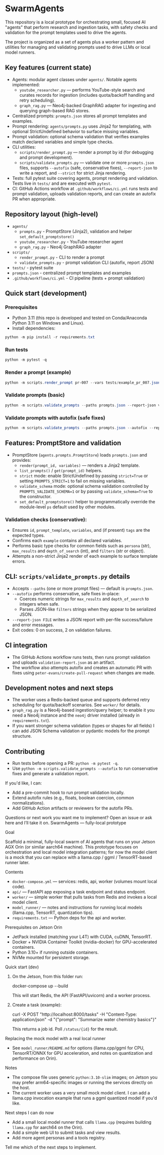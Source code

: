 # SwarmAgents

This repository is a local prototype for orchestrating small, focused AI "agents" that perform research and ingestion tasks, with safety checks and validation for the prompt templates used to drive the agents.

The project is organized as a set of agents plus a worker pattern and utilities for managing and validating prompts used to drive LLMs or local model runners.

## Key features (current state)

- Agents: modular agent classes under `agents/`. Notable agents implemented:
  - `youtube_researcher.py` — performs YouTube-style search and curates records for ingestion (includes quota/backoff handling and retry scheduling).
  - `graph_rag.py` — Neo4j-backed GraphRAG adapter for ingesting and querying graph-based RAG stores.
- Centralized prompts: `prompts.json` stores all prompt templates and examples.
- Prompt rendering: `agents/prompts.py` uses Jinja2 for templating, with optional StrictUndefined behavior to surface missing variables.
- Prompt validation: optional schema validation that verifies examples match declared variables and simple type checks.
- CLI utilities:
  - `scripts/render_prompt.py` — render a prompt by id (for debugging and prompt development).
  - `scripts/validate_prompts.py` — validate one or more `prompts.json` files, supports `--autofix` (safe, conservative fixes), `--report-json` to write a report, and `--strict` for strict Jinja rendering.
- Tests: full pytest suite covering agents, prompt rendering and validation. Tests live in `tests/` and are executed with `pytest`.
- CI: GitHub Actions workflow at `.github/workflows/ci.yml` runs tests and prompt validation, uploads validation reports, and can create an autofix PR when appropriate.

## Repository layout (high-level)

- `agents/`
  - `prompts.py` - PromptStore (Jinja2), validation and helper `set_default_promptstore()`
  - `youtube_researcher.py` - YouTube researcher agent
  - `graph_rag.py` - Neo4j GraphRAG adapter
- `scripts/`
  - `render_prompt.py` - CLI to render a prompt
  - `validate_prompts.py` - prompt validation CLI (autofix, report JSON)
- `tests/` - pytest suite
- `prompts.json` - centralized prompt templates and examples
- `.github/workflows/ci.yml` - CI pipeline (tests + prompt validation)

## Quick start (development)

### Prerequisites

- Python 3.11 (this repo is developed and tested on Conda/Anaconda Python 3.11 on Windows and Linux).
- Install dependencies:

```powershell
python -m pip install -r requirements.txt
```

### Run tests

```powershell
python -m pytest -q
```

### Render a prompt (example)

```powershell
python -m scripts.render_prompt pr-007 --vars tests/example_pr_007.json
```

### Validate prompts (basic)

```powershell
python -m scripts.validate_prompts --paths prompts.json --report-json validation-report.json
```

### Validate prompts with autofix (safe fixes)

```powershell
python -m scripts.validate_prompts --paths prompts.json --autofix --report-json validation-report.json
```

## Features: PromptStore and validation

- PromptStore (`agents.prompts.PromptStore`) loads `prompts.json` and provides:
  - `render(prompt_id, variables)` — renders a Jinja2 template.
  - `list_prompts()` / `get(prompt_id)` helpers.
  - `strict` mode: enable StrictUndefined by passing `strict=True` or setting `PROMPTS_STRICT=1` to fail on missing variables.
  - `validate_schema` mode: optional schema validation controlled by `PROMPTS_VALIDATE_SCHEMA=1` or by passing `validate_schema=True` to the constructor.
  - `set_default_promptstore()` helper to programmatically override the module-level `ps` default used by other modules.

### Validation checks (conservative):

- Ensures `id`, `prompt_template`, `variables`, and (if present) `tags` are the expected types.
- Confirms each `example` contains all declared variables.
- Performs basic type checks for common fields such as `persona` (str), `max_results` and `depth_of_search` (int), and `filters` (str or object).
- Attempts a non-strict Jinja2 render of each example to surface template errors.

## CLI: `scripts/validate_prompts.py` details

- Accepts `--paths` (one or more prompt files) — default is `prompts.json`.
- `--autofix` performs conservative, safe fixes in-place:
  - Coerces numeric strings for `max_results` and `depth_of_search` to integers when safe.
  - Parses JSON-like `filters` strings when they appear to be serialized JSON.
- `--report-json FILE` writes a JSON report with per-file success/failure and error messages.
- Exit codes: 0 on success, 2 on validation failures.

## CI integration

- The GitHub Actions workflow runs tests, then runs prompt validation and uploads `validation-report.json` as an artifact.
- The workflow also attempts autofix and creates an automatic PR with fixes using `peter-evans/create-pull-request` when changes are made.

## Development notes and next steps

- The worker uses a Redis-backed queue and supports deferred retry scheduling for quota/backoff scenarios. See `worker/` for details.
- `graph_rag.py` is a Neo4j-based ingestion/query helper; to enable it you need a Neo4j instance and the `neo4j` driver installed (already in `requirements.txt`).
- If you want stronger schema validation (types or shapes for all fields) I can add JSON Schema validation or pydantic models for the prompt structure.

## Contributing

- Run tests before opening a PR: `python -m pytest -q`.
- Use `python -m scripts.validate_prompts --autofix` to run conservative fixes and generate a validation report.

If you'd like, I can:

- Add a pre-commit hook to run prompt validation locally.
- Extend autofix rules (e.g., floats, boolean coercion, common normalizations).
- Add GitHub Action artifacts or reviewers for the autofix PRs.

Questions or next work you want me to implement? Open an issue or ask here and I’ll take it on.
SwarmAgents — fully-local prototype

Goal

Scaffold a minimal, fully-local swarm of AI agents that runs on your Jetson AGX Orin (or similar aarch64 machine). This prototype focuses on orchestration and local model integration patterns; for now the model client is a mock that you can replace with a llama.cpp / ggml / TensorRT-based runner later.

Contents

- `docker-compose.yml` — services: redis, api, worker (volumes mount local code).
- `api/` — FastAPI app exposing a task endpoint and status endpoint.
- `worker/` — simple worker that pulls tasks from Redis and invokes a local model client.
- `model_runner/` — notes and instructions for running local models (llama.cpp, TensorRT, quantization tips).
- `requirements.txt` — Python deps for the api and worker.

Prerequisites on Jetson Orin

- JetPack installed (matching your L4T) with CUDA, cuDNN, TensorRT.
- Docker + NVIDIA Container Toolkit (nvidia-docker) for GPU-accelerated containers.
- Python 3.10+ if running outside containers.
- NVMe mounted for persistent storage.

Quick start (dev)

1. On the Jetson, from this folder run:

   docker-compose up --build

   This will start Redis, the API (FastAPI/uvicorn) and a worker process.

2. Create a task (example):

   curl -X POST "http://localhost:8000/tasks" -H "Content-Type: application/json" -d "{\"prompt\": \"Summarize water chemistry basics\"}"

   This returns a job id. Poll `/status/{id}` for the result.

Replacing the mock model with a real local runner

- See `model_runner/README.md` for options (llama.cpp/ggml for CPU, TensorRT/ONNX for GPU acceleration, and notes on quantization and performance on Orin).

Notes

- The compose file uses generic `python:3.10-slim` images; on Jetson you may prefer arm64-specific images or running the services directly on the host.
- The current worker uses a very small mock model client. I can add a llama.cpp invocation example that runs a ggml quantized model if you'd like.

Next steps I can do now

- Add a small local model runner that calls `llama.cpp` (requires building `llama.cpp` for aarch64 on the Orin).
- Add a simple web UI to submit tasks and view results.
- Add more agent personas and a tools registry.

Tell me which of the next steps to implement.